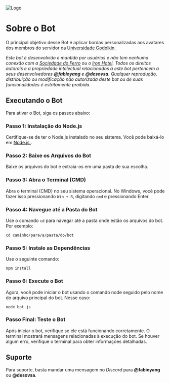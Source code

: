 

![Logo](https://images-ext-2.discordapp.net/external/sQbTZoVJ7BXpaRey26U4m2Gl6-4uPOxhtBb0QeP5jws/%3Fsize%3D2048/https/cdn.discordapp.com/icons/1160610106413691000/45bdf590dd8864bbd7d4d43e56b159c7.png?format=webp&quality=lossless&width=409&height=409)

# Sobre o Bot

O principal objetivo desse Bot é aplicar bordas personalizadas aos avatares dos membros do servidor da [Universidade Godolkin](https://discord.com/invite/bTp9M5w9).

_Este bot é desenvolvido e mantido por usuários e não tem nenhuma conexão com a [Sociedade do Ferro](https://discord.gg/sociedadedoferro) ou o [Iron Hotel](https://ironhotel.org/). Todos os direitos autorais e a propriedade intelectual relacionados a este bot pertencem a seus desenvolvedores **@fabioyang** e **@desovsa**. Qualquer reprodução, distribuição ou modificação não autorizada deste bot ou de suas funcionalidades é estritamente proibida._
## Executando o Bot

Para ativar o Bot, siga os passos abaixo:

### Passo 1: Instalação do Node.js
Certifique-se de ter o Node.js instalado no seu sistema. Você pode baixá-lo em [Node.js
](https://nodejs.org).

### Passo 2: Baixe os Arquivos do Bot
Baixe os arquivos do bot e extraia-os em uma pasta de sua escolha.

### Passo 3: Abra o Terminal (CMD)
Abra o terminal (CMD) no seu sistema operacional. No Windows, você pode fazer isso pressionando `Win + R`, digitando `cmd` e pressionando Enter.

### Passo 4: Navegue até a Pasta do Bot
Use o comando `cd` para navegar até a pasta onde estão os arquivos do bot. Por exemplo:

```
cd caminho/para/a/pasta/do/bot
```

### Passo 5: Instale as Dependências
Use o seguinte comando:

```
npm install
```

### Passo 6: Execute o Bot
Agora, você pode iniciar o bot usando o comando node seguido pelo nome do arquivo principal do bot. Nesse caso:

```
node bot.js
```

### Passo Final: Teste o Bot
Após iniciar o bot, verifique se ele está funcionando corretamente. O terminal mostrará mensagens relacionadas à execução do bot. Se houver algum erro, verifique o terminal para obter informações detalhadas.








## Suporte

Para suporte, basta mandar uma mensagem no _Discord_ para **@fabioyang** ou **@desovsa**.


